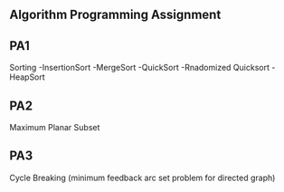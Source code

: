 ## Algorithm Programming Assignment

## PA1
Sorting
-InsertionSort
-MergeSort
-QuickSort
-Rnadomized Quicksort
-HeapSort

## PA2
Maximum Planar Subset

## PA3
Cycle Breaking
(minimum feedback arc set problem for directed graph)
